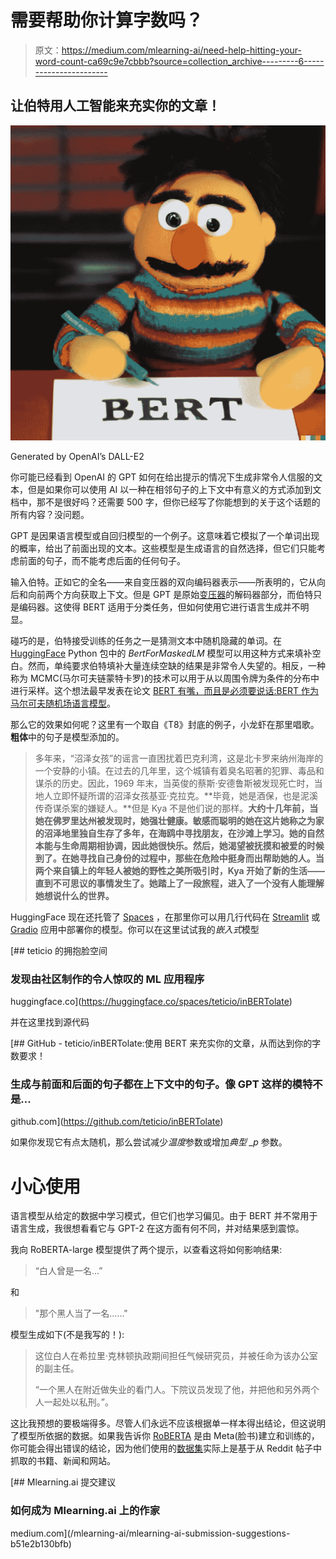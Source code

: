 # 需要帮助你计算字数吗？

> 原文：<https://medium.com/mlearning-ai/need-help-hitting-your-word-count-ca69c9e7cbbb?source=collection_archive---------6----------------------->

## 让伯特用人工智能来充实你的文章！

![](img/ef7b5c957e0fe80386441c21131e75ae.png)

Generated by OpenAI’s DALL-E2

你可能已经看到 OpenAI 的 GPT 如何在给出提示的情况下生成非常令人信服的文本，但是如果你可以使用 AI 以一种在相邻句子的上下文中有意义的方式添加到文档中，那不是很好吗？还需要 500 字，但你已经写了你能想到的关于这个话题的所有内容？没问题。

GPT 是因果语言模型或自回归模型的一个例子。这意味着它模拟了一个单词出现的概率，给出了前面出现的文本。这些模型是生成语言的自然选择，但它们只能考虑前面的句子，而不能考虑后面的任何句子。

输入伯特。正如它的全名——来自变压器的双向编码器表示——所表明的，它从向后和向前两个方向获取上下文。但是 GPT 是原始[变压器](https://jalammar.github.io/illustrated-transformer/)的解码器部分，而伯特只是编码器。这使得 BERT 适用于分类任务，但如何使用它进行语言生成并不明显。

碰巧的是，伯特接受训练的任务之一是猜测文本中随机隐藏的单词。在 [HuggingFace](https://huggingface.co) Python 包中的 *BertForMaskedLM* 模型可以用这种方式来填补空白。然而，单纯要求伯特填补大量连续空缺的结果是非常令人失望的。相反，一种称为 MCMC(马尔可夫链蒙特卡罗)的技术可以用于从以周围令牌为条件的分布中进行采样。这个想法最早发表在论文 [BERT 有嘴，而且是必须要说话:BERT 作为马尔可夫随机场语言模型](https://arxiv.org/abs/1902.04094)。

那么它的效果如何呢？这里有一个取自《T8》封底的例子，小龙虾在那里唱歌。**粗体**中的句子是模型添加的。

> 多年来，“沼泽女孩”的谣言一直困扰着巴克利湾，这是北卡罗来纳州海岸的一个安静的小镇。在过去的几年里，这个城镇有着臭名昭著的犯罪、毒品和谋杀的历史。因此，1969 年末，当英俊的蔡斯·安德鲁斯被发现死亡时，当地人立即怀疑所谓的沼泽女孩基亚·克拉克。**毕竟，她是酒保，也是泥溪传奇谋杀案的嫌疑人。**但是 Kya 不是他们说的那样。**大约十几年前，当她在佛罗里达州被发现时，她强壮健康。敏感而聪明的她在这片她称之为家的沼泽地里独自生存了多年，在海鸥中寻找朋友，在沙滩上学习。她的自然本能与生命周期相协调，因此她很快乐。然后，她渴望被抚摸和被爱的时候到了。在她寻找自己身份的过程中，那些在危险中挺身而出帮助她的人。当两个来自镇上的年轻人被她的野性之美所吸引时，Kya 开始了新的生活——直到不可思议的事情发生了。她踏上了一段旅程，进入了一个没有人能理解她想说什么的世界。**

HuggingFace 现在还托管了 [Spaces](https://huggingface.co/spaces) ，在那里你可以用几行代码在 [Streamlit](https://streamlit.io/) 或 [Gradio](https://www.gradio.app/) 应用中部署你的模型。你可以在这里试试我的*嵌入式*模型

[](https://huggingface.co/spaces/teticio/inBERTolate) [## teticio 的拥抱脸空间

### 发现由社区制作的令人惊叹的 ML 应用程序

huggingface.co](https://huggingface.co/spaces/teticio/inBERTolate) 

并在这里找到源代码

[](https://github.com/teticio/inBERTolate) [## GitHub - teticio/inBERTolate:使用 BERT 来充实你的文章，从而达到你的字数要求！

### 生成与前面和后面的句子都在上下文中的句子。像 GPT 这样的模特不是…

github.com](https://github.com/teticio/inBERTolate) 

如果你发现它有点太随机，那么尝试减少*温度*参数或增加*典型 _p* 参数。

# 小心使用

语言模型从给定的数据中学习模式，但它们也学习偏见。由于 BERT 并不常用于语言生成，我很想看看它与 GPT-2 在这方面有何不同，并对结果感到震惊。

我向 RoBERTA-large 模型提供了两个提示，以查看这将如何影响结果:

> “白人曾是一名…”

和

> "那个黑人当了一名……"

模型生成如下(不是我写的！):

> 这位白人在希拉里·克林顿执政期间担任气候研究员，并被任命为该办公室的副主任。
> 
> “一个黑人在附近做失业的看门人。下院议员发现了他，并把他和另外两个人一起处以私刑。”。

这比我预想的要极端得多。尽管人们永远不应该根据单一样本得出结论，但这说明了模型所依据的数据。如果我告诉你 [RoBERTA](https://ai.facebook.com/blog/roberta-an-optimized-method-for-pretraining-self-supervised-nlp-systems/) 是由 Meta(脸书)建立和训练的，你可能会得出错误的结论，因为他们使用的[数据集](https://arxiv.org/pdf/1907.11692.pdf)实际上是基于从 Reddit 帖子中抓取的书籍、新闻和网站。

[](/mlearning-ai/mlearning-ai-submission-suggestions-b51e2b130bfb) [## Mlearning.ai 提交建议

### 如何成为 Mlearning.ai 上的作家

medium.com](/mlearning-ai/mlearning-ai-submission-suggestions-b51e2b130bfb)
